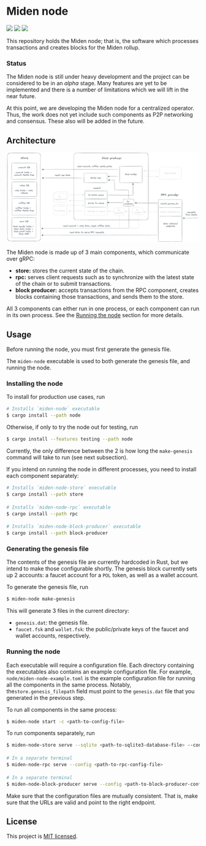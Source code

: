 # Miden node

<a href="https://github.com/0xPolygonMiden/miden-node/blob/main/LICENSE"><img src="https://img.shields.io/badge/license-MIT-blue.svg"></a>
<img src="https://github.com/0xPolygonMiden/miden-node/workflows/CI/badge.svg?branch=main">
<a href="https://crates.io/crates/miden-node"><img src="https://img.shields.io/crates/v/miden-node"></a>

This repository holds the Miden node; that is, the software which processes transactions and creates blocks for the Miden rollup.

### Status

The Miden node is still under heavy development and the project can be considered to be in an *alpha* stage. Many features are yet to be implemented and there is a number of limitations which we will lift in the near future.

At this point, we are developing the Miden node for a centralized operator. Thus, the work does not yet include such components as P2P networking and consensus. These also will be added in the future.

## Architecture

![Architecture diagram](./assets/architecture.png)

The Miden node is made up of 3 main components, which communicate over gRPC: 
- **store:** stores the current state of the chain.
- **rpc:** serves client requests such as to synchronize with the latest state of the chain or to submit transactions.
- **block producer:** accepts transactions from the RPC component, creates blocks containing those transactions, and sends them to the store.

All 3 components can either run in one process, or each component can run in its own process. See the [Running the node](#running-the-node) section for more details.

## Usage

Before running the node, you must first generate the genesis file. 

The `miden-node` executable is used to both generate the genesis file, and running the node.

### Installing the node

To install for production use cases, run

```sh
# Installs `miden-node` executable
$ cargo install --path node
```

Otherwise, if only to try the node out for testing, run

```sh
$ cargo install --features testing --path node
```

Currently, the only difference between the 2 is how long the `make-genesis` command will take to run (see next subsection).

If you intend on running the node in different processes, you need to install each component separately:

```sh
# Installs `miden-node-store` executable
$ cargo install --path store

# Installs `miden-node-rpc` executable
$ cargo install --path rpc

# Installs `miden-node-block-producer` executable
$ cargo install --path block-producer
```

### Generating the genesis file

The contents of the genesis file are currently hardcoded in Rust, but we intend to make those configurable shortly. The genesis block currently sets up 2 accounts: a faucet account for a `POL` token, as well as a wallet account.

To generate the genesis file, run 

```sh
$ miden-node make-genesis
```

This will generate 3 files in the current directory: 
- `genesis.dat`: the genesis file.
- `faucet.fsk` and `wallet.fsk`: the public/private keys of the faucet and wallet accounts, respectively.

### Running the node

Each executable will require a configuration file. Each directory containing the executables also contains an example configuration file. For example, `node/miden-node-example.toml` is the example configuration file for running all the components in the same process. Notably, the`store.genesis_filepath` field must point to the `genesis.dat` file that you generated in the previous step.

To run all components in the same process:

```sh
$ miden-node start -c <path-to-config-file>
```

To run components separately, run

```sh
$ miden-node-store serve --sqlite <path-to-sqlite3-database-file> --config <path-to-store-config-file>

# In a separate terminal
$ miden-node-rpc serve --config <path-to-rpc-config-file>

# In a separate terminal
$ miden-node-block-producer serve --config <path-to-block-producer-config-file>
```

Make sure that the configuration files are mutually consistent. That is, make sure that the URLs are valid and point to the right endpoint.

## License
This project is [MIT licensed](./LICENSE).
